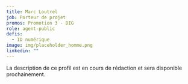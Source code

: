 ```yaml
---
title: Marc Loutrel
job: Porteur de projet
promos: Promotion 3 - DIG
role: agent-public
defis:
  - ID numérique
image: img/placeholder_homme.png
linkedin: ""
---
```

La description de ce profil est en cours de rédaction et sera disponible prochainement.